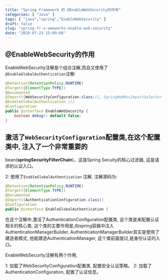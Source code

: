 ```yaml
---
title: "Spring Framework 的 @EnableWebSecurity的作用"
categories: [ "Java" ]
tags: [ "java","spring","EnableWebSecurity" ]
draft: false
slug: "spring-fr-x-ameworks-enable-web-security"
date: "2020-07-23 15:09:00"
---
```


## @EnableWebSecurity的作用

EnableWebSecurity注解是个组合注解,而且又使用了`@EnableGlobalAuthentication`注解:


<!--more-->


```java
@Retention(RetentionPolicy.RUNTIME)
@Target({ElementType.TYPE})
@Documented
@Import({WebSecurityConfiguration.class//1, SpringWebMvcImportSelector.class, OAuth2ImportSelector.class})
@EnableGlobalAuthentication //2
@Configuration
public @interface EnableWebSecurity {
    boolean debug() default false;
}
```
## 激活了`WebSecurityConfiguration`配置类,在这个配置类中, 注入了一个非常重要的

bean(**springSecurityFilterChain**)，这是Spring Secuity的核心过滤器, 这是请求的认证入口。

2: 使用了`EnableGlobalAuthentication` 注解, 注解源码为:
```java
@Retention(RetentionPolicy.RUNTIME)
@Target({ElementType.TYPE})
@Documented
@Import({AuthenticationConfiguration.class})
@Configuration
public @interface EnableGlobalAuthentication {
```

在这个注解中,激活了AuthenticationConfiguration配置类, 这个类是来配置认证相关的核心类, 这个类的主要作用是,向spring容器中注入AuthenticationManagerBuilder, AuthenticationManagerBuilder其实是使用了建造者模式, 他能建造AuthenticationManager, 这个类前面提过,是身份认证的入口。

EnableWebSecurity注解有两个作用,

1: 加载了WebSecurityConfiguration配置类, 配置安全认证策略。
2: 加载了AuthenticationConfiguration, 配置了认证信息。
